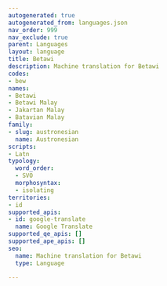 ```yaml
---
autogenerated: true
autogenerated_from: languages.json
nav_order: 999
nav_exclude: true
parent: Languages
layout: language
title: Betawi
description: Machine translation for Betawi
codes:
- bew
names:
- Betawi
- Betawi Malay
- Jakartan Malay
- Batavian Malay
family:
- slug: austronesian
  name: Austronesian
scripts:
- Latn
typology:
  word_order:
  - SVO
  morphosyntax:
  - isolating
territories:
- id
supported_apis:
- id: google-translate
  name: Google Translate
supported_qe_apis: []
supported_ape_apis: []
seo:
  name: Machine translation for Betawi
  type: Language

---
```


